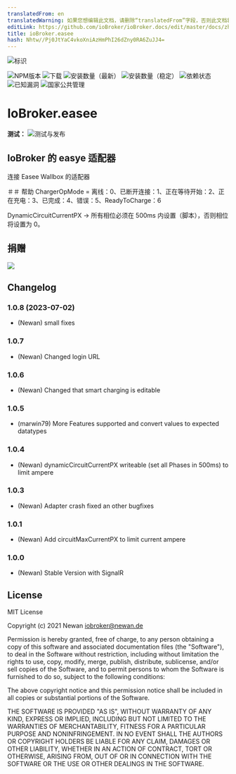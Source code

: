 ```yaml
---
translatedFrom: en
translatedWarning: 如果您想编辑此文档，请删除“translatedFrom”字段，否则此文档将再次自动翻译
editLink: https://github.com/ioBroker/ioBroker.docs/edit/master/docs/zh-cn/adapterref/iobroker.easee/README.md
title: ioBroker.easee
hash: Nhtw//Pj0JtYaC4vkoXniAzHmPhI26dZny0RA6ZuJJ4=
---
```

![标识](../../../en/adapterref/iobroker.easee/admin/easee.png)

![NPM版本](http://img.shields.io/npm/v/iobroker.easee.svg)
![下载](https://img.shields.io/npm/dm/iobroker.easee.svg)
![安装数量（最新）](http://iobroker.live/badges/easee-installed.svg)
![安装数量（稳定）](http://iobroker.live/badges/easee-stable.svg)
![依赖状态](https://img.shields.io/david/Newan/iobroker.easee.svg)
![已知漏洞](https://snyk.io/test/github/Newan/ioBroker.easee/badge.svg)
![国家公共管理](https://nodei.co/npm/iobroker.easee.png?downloads=true)

# IoBroker.easee
**测试：** ![测试与发布](https://github.com/Newan/ioBroker.easee/workflows/Test%20and%20Release/badge.svg)

## IoBroker 的 easye 适配器
连接 Easee Wallbox 的适配器

＃＃ 帮助
ChargerOpMode = 离线：0、已断开连接：1、正在等待开始：2、正在充电：3、已完成：4、错误：5、ReadyToCharge：6

DynamicCircuitCurrentPX -> 所有相位必须在 500ms 内设置（脚本），否则相位将设置为 0。

## 捐赠
[![](https://www.paypalobjects.com/de_DE/DE/i/btn/btn_donateCC_LG.gif)](https://www.paypal.com/cgi-bin/webscr?cmd=_s-xclick&hosted_button_id=L55UBQJKJEUJL)

## Changelog
<!--
  Placeholder for the next version (at the beginning of the line):
  ### **WORK IN PROGRESS**
-->
### 1.0.8 (2023-07-02)
* (Newan)  small fixes

### 1.0.7
* (Newan) Changed login URL

### 1.0.6
* (Newan) Changed that smart charging is editable

### 1.0.5
* (marwin79) More Features supported and convert values to expected datatypes

### 1.0.4
* (Newan) dynamicCircuitCurrentPX writeable (set all Phases in 500ms) to limit ampere

### 1.0.3
* (Newan) Adapter crash fixed an other bugfixes

### 1.0.1
* (Newan) Add circuitMaxCurrentPX to limit current ampere

### 1.0.0
* (Newan) Stable Version with SignalR

## License
MIT License

Copyright (c) 2021 Newan <iobroker@newan.de>

Permission is hereby granted, free of charge, to any person obtaining a copy
of this software and associated documentation files (the "Software"), to deal
in the Software without restriction, including without limitation the rights
to use, copy, modify, merge, publish, distribute, sublicense, and/or sell
copies of the Software, and to permit persons to whom the Software is
furnished to do so, subject to the following conditions:

The above copyright notice and this permission notice shall be included in all
copies or substantial portions of the Software.

THE SOFTWARE IS PROVIDED "AS IS", WITHOUT WARRANTY OF ANY KIND, EXPRESS OR
IMPLIED, INCLUDING BUT NOT LIMITED TO THE WARRANTIES OF MERCHANTABILITY,
FITNESS FOR A PARTICULAR PURPOSE AND NONINFRINGEMENT. IN NO EVENT SHALL THE
AUTHORS OR COPYRIGHT HOLDERS BE LIABLE FOR ANY CLAIM, DAMAGES OR OTHER
LIABILITY, WHETHER IN AN ACTION OF CONTRACT, TORT OR OTHERWISE, ARISING FROM,
OUT OF OR IN CONNECTION WITH THE SOFTWARE OR THE USE OR OTHER DEALINGS IN THE
SOFTWARE.
